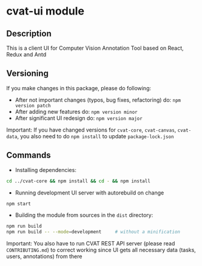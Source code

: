 # cvat-ui module

## Description
This is a client UI for Computer Vision Annotation Tool based on React, Redux and Antd

## Versioning
If you make changes in this package, please do following:

- After not important changes (typos, bug fixes, refactoring) do: ``npm version patch``
- After adding new features do: ``npm version minor``
- After significant UI redesign do: ``npm version major``

Important: If you have changed versions for ``cvat-core``, ``cvat-canvas``, ``cvat-data``,
you also need to do ``npm install`` to update ``package-lock.json``

## Commands
- Installing dependencies:

```bash
cd ../cvat-core && npm install && cd - && npm install
```

- Running development UI server with autorebuild on change

```bash
npm start
```

- Building the module from sources in the ```dist``` directory:

```bash
npm run build
npm run build -- --mode=development     # without a minification
```

Important: You also have to run CVAT REST API server (please read ``CONTRIBUTING.md``)
to correct working since UI gets all necessary data (tasks, users, annotations) from there
